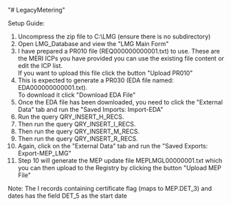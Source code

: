 "# LegacyMetering" 

Setup Guide:

1. Uncompress the zip file to C:\LMG (ensure there is no subdirectory)
2. Open  LMG_Database and view the "LMG Main Form"
3. I have prepared a PR010 file (REQ000000000001.txt) to use. 
These are the MERI ICPs you have provided you can use the existing file content or edit the ICP list.  
If you want to upload this file click the button "Upload PR010"
4. This is expected to generate a PR030 (EDA file named: EDA000000000001.txt).  
To download it click "Download EDA File"
5. Once the EDA file has been downloaded, you need to click the "External Data" tab and run the "Saved Imports: Import-EDA"
6. Run the query QRY_INSERT_H_RECS.
8. Then run the query QRY_INSERT_I_RECS.
9. Then run the query QRY_INSERT_M_RECS.
10. Then run the query QRY_INSERT_R_RECS.
11. Again, click on the "External Data" tab and run the "Saved Exports: Export-MEP_LMG"
12. Step 10 will generate the MEP update file MEPLMGL00000001.txt which you can then upload to the Registry by clicking the button "Upload MEP File"

Note: The I records containing certificate flag (maps to MEP.DET_3) and dates has  the field DET_5 as the start date 
